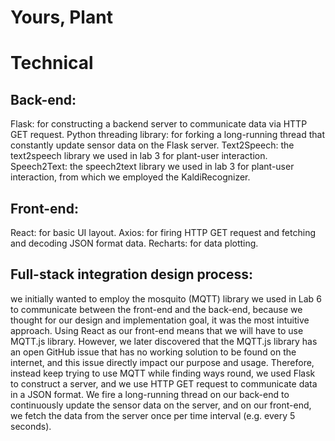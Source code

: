 # Yours, Plant

# Technical
## Back-end:
Flask: for constructing a backend server to communicate data via HTTP GET request.
Python threading library: for forking a long-running thread that constantly update sensor data on the Flask server.
Text2Speech: the text2speech library we used in lab 3 for plant-user interaction.
Speech2Text: the speech2text library we used in lab 3 for plant-user interaction, from which we employed the KaldiRecognizer.

## Front-end:
React: for basic UI layout.
Axios: for firing HTTP GET request and fetching and decoding JSON format data.
Recharts: for data plotting.

## Full-stack integration design process: 
we initially wanted to employ the mosquito (MQTT) library we used in Lab 6 to communicate between the front-end and the back-end, because we thought for our design and implementation goal, it was the most intuitive approach. Using React as our front-end means that we will have to use MQTT.js library. However, we later discovered that the MQTT.js library has an open GitHub issue that has no working solution to be found on the internet, and this issue directly impact our purpose and usage. Therefore, instead keep trying to use MQTT while finding ways round, we used Flask to construct a server, and we use HTTP GET request to communicate data in a JSON format. We fire a long-running thread on our back-end to continuously update the sensor data on the server, and on our front-end, we fetch the data from the server once per time interval (e.g. every 5 seconds).
